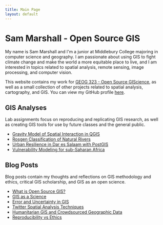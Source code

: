 ```yaml
---
title: Main Page
layout: default
---
```


# Sam Marshall - Open Source GIS
My name is Sam Marshall and I'm a junior at Middlebury College majoring in computer science and geography. I am passionate about using GIS to fight climate change and make the world a more equitable place to live, and I am interested in topics related to spatial analysis, remote sensing, image processing, and computer vision.

This website contains my work for [GEOG 323 - Open Source GIScience](https://gis4dev.github.io/), as well as a small collection of other projects related to spatial analysis, cartography, and GIS. You can view my GitHub profile [here](https://github.com/gsmarshall).


## GIS Analyses

Lab assignments focus on reproducing and replicating GIS research, as well as creating GIS tools for use by future classes and the general public.
- [Gravity Model of Spatial Interaction in QGIS](gravity/gravity.md)
- [Rosgen Classification of Natural Rivers](rosgen/HEGSRR-Replication-Report.md)
- [Urban Resilience in Dar es Salaam with PostGIS](dsm_resilience/dsm_resilience_report.md)
- [Vulnerability Modeling for sub-Saharan Africa](rp_malcomb/RP-Malcomb-Report.md)


## Blog Posts

Blog posts contain my thoughts and reflections on GIS methodology and ethics, critical GIS scholarship, and GIS as an open science.
- [What is Open Source GIS?](blogs/open-source.md)
- [GIS as a Science](blogs/gis-science.md)
- [Error and Uncertainty in GIS](blogs/error-uncertainty.md)
- [Twitter Spatial Analysis Techniques](blogs/twitter-wildfires.md)
- [Humanitarian GIS and Crowdsourced Geographic Data](blogs/humanitarian-gis.md)
- [Reproducibility vs Ethics](blogs/reproducibility-ethics.md)
